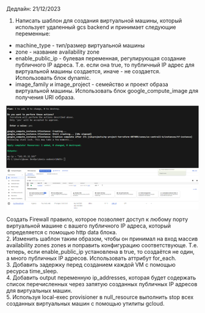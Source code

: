 Дедлайн: 21/12/2023

1.  Написать шаблон для создания виртуальной машины, который использует удаленный gcs backend и принимает следующие переменные:

- machine_type - тип/размер виртуальной машины
- zone - название availability zone
- enable_public_ip - булевая переменная, регулирующая создание публичного IP адреса. Т.е. если она true, то публичный IP адрес для виртуальной машины создается, иначе - не создается. Использовать блок dynamic.
- image_family и image_project - семейство и проект образа виртуальной машины. Использовать блок google_compute_image для получения URI образа.

[](/HW35/main/1_task/1.txt)
[](/HW35/var.tf)
![](/HW35/screen/task1_output.PNG)
![](/HW35/screen/task1_vm.PNG)
![](/HW35/screen/task1_firerule.PNG)

Создать Firewall правило, которое позволяет доступ к любому порту виртуальной машине с вашего публичного IP адреса, который определяется с помощью http data блока.  
2\. Изменить шаблон таким образом, чтобы он принимал на вход массив availability zones zones и поправить конфигурацию соответствующе. Т.е. теперь, если enable_public_ip установлена в true, то создаётся не один, а много публичных IP адресов. Использовать аттрибут for_each.  
3\. Добавить задержку перед созданием каждой VM с помощью ресурса time_sleep.  
4\. Добавить output переменную ip_addresses, которая будет содержать список перечисленных через запятую созданных публичных IP адресов для виртуальных машин.  
5\. Используя local-exec provisioner в null_resource выполнить stop всех созданных виртуальных машин с помощью утилиты gcloud.
